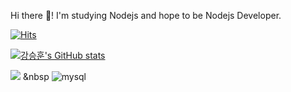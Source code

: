 Hi there 👋! I'm studying Nodejs and hope to be Nodejs Developer.

[![Hits](https://hits.seeyoufarm.com/api/count/incr/badge.svg?url=https%3A%2F%2Fgithub.com%2Fseungh1024&count_bg=%23227BD1&title_bg=%23555555&icon=&icon_color=%23CCE8ED&title=Welcome&edge_flat=false)](https://hits.seeyoufarm.com)

[![강승훈's GitHub stats](https://github-readme-stats.vercel.app/api?username=seungh1024)](https://github.com/anuraghazra/github-readme-stats)

<img src="https://img.shields.io/badge/Node.js-339933?style=flat-square&logo=Node.js&logoColor=white"/></a> &nbsp ![mysql](https://img.shields.io/badge/MySQL-4479A1?style=flat-square&logo=mysql&logoColor=white)



